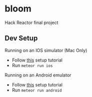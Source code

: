 # bloom
Hack Reactor final project

## Dev Setup

Running on an IOS simulator (Mac Only)
- Follow [this](https://github.com/meteor/meteor/wiki/Mobile-Development-Install:-iOS-on-Mac) setup tutorial
- Run `meteor run ios`

Running on an Android emulator
- Follow [this](https://github.com/meteor/meteor/wiki/Mobile-Development-Install:-Android-on-Mac) setup tutorial
- Run `meteor run android`
